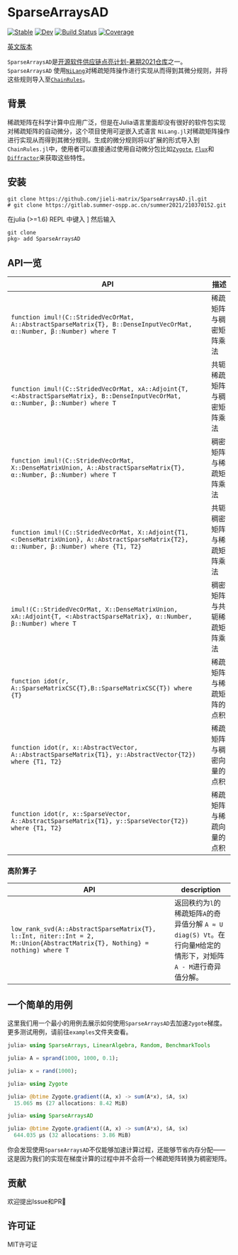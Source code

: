 # SparseArraysAD

[![Stable](https://img.shields.io/badge/docs-stable-blue.svg)](https://jieli-matrix.github.io/SparseArraysAD.jl/stable)
[![Dev](https://img.shields.io/badge/docs-dev-blue.svg)](https://jieli-matrix.github.io/SparseArraysAD.jl/dev)
[![Build Status](https://github.com/jieli-matrix/SparseArraysAD.jl/workflows/CI/badge.svg)](https://github.com/jieli-matrix/SparseArraysAD.jl/actions)
[![Coverage](https://codecov.io/gh/jieli-matrix/SparseArraysAD.jl/branch/master/graph/badge.svg)](https://codecov.io/gh/jieli-matrix/SparseArraysAD.jl)

[英文版本](README.md)

`SparseArraysAD`是[开源软件供应链点亮计划-暑期2021仓库](https://summer.iscas.ac.cn/#/?lang=chi)之一。`SparseArraysAD` 使用[`NiLang`](https://giggleliu.github.io/NiLang.jl/dev/)对稀疏矩阵操作进行实现从而得到其微分规则，并将这些规则导入至[`ChainRules`](https://github.com/JuliaDiff/ChainRules.jl)。

## 背景

稀疏矩阵在科学计算中应用广泛，但是在Julia语言里面却没有很好的软件包实现对稀疏矩阵的自动微分，这个项目使用可逆嵌入式语言 `NiLang.jl`对稀疏矩阵操作进行实现从而得到其微分规则。生成的微分规则将以扩展的形式导入到`ChainRules.jl`中，使用者可以直接通过使用自动微分包比如[`Zygote`](https://github.com/FluxML/Zygote.jl), [`Flux`](https://github.com/FluxML/Flux.jl)和[`Diffractor`](https://github.com/JuliaDiff/Diffractor.jl)来获取这些特性。

## 安装 

``` shell
git clone https://github.com/jieli-matrix/SparseArraysAD.jl.git
# git clone https://gitlab.summer-ospp.ac.cn/summer2021/210370152.git
```

在julia (>=1.6) REPL 中键入 ] 然后输入

``` julia
git clone 
pkg> add SparseArraysAD 
```

## API一览  

| API             | 描述        |
| ---------------- | --------------- |
| `function imul!(C::StridedVecOrMat, A::AbstractSparseMatrix{T}, B::DenseInputVecOrMat, α::Number, β::Number) where T`   | 稀疏矩阵与稠密矩阵乘法 |
|`function imul!(C::StridedVecOrMat, xA::Adjoint{T, <:AbstractSparseMatrix}, B::DenseInputVecOrMat, α::Number, β::Number) where T` |  共轭稀疏矩阵与稠密矩阵乘法|
|`function imul!(C::StridedVecOrMat, X::DenseMatrixUnion, A::AbstractSparseMatrix{T}, α::Number, β::Number) where T`| 稠密矩阵与稀疏矩阵乘法 |
|`function imul!(C::StridedVecOrMat, X::Adjoint{T1, <:DenseMatrixUnion}, A::AbstractSparseMatrix{T2}, α::Number, β::Number) where {T1, T2}`| 共轭稠密矩阵与稀疏矩阵乘法 |
|`imul!(C::StridedVecOrMat, X::DenseMatrixUnion, xA::Adjoint{T, <:AbstractSparseMatrix}, α::Number, β::Number) where T`|稠密矩阵与共轭稀疏矩阵乘法 |
|`function idot(r, A::SparseMatrixCSC{T},B::SparseMatrixCSC{T}) where {T}` | 稀疏矩阵与稀疏矩阵的点积 |
|`function idot(r, x::AbstractVector, A::AbstractSparseMatrix{T1}, y::AbstractVector{T2}) where {T1, T2}` | 稀疏矩阵与稠密向量的点积 |
|`function idot(r, x::SparseVector, A::AbstractSparseMatrix{T1}, y::SparseVector{T2}) where {T1, T2}`| 稀疏矩阵与稀疏向量的点积 |

### 高阶算子

| API             | description        |
| ---------------- | --------------- |
| `low_rank_svd(A::AbstractSparseMatrix{T}, l::Int, niter::Int = 2, M::Union{AbstractMatrix{T}, Nothing} = nothing) where T` | 返回秩约为`l`的稀疏矩阵`A`的奇异值分解 `A ≈ U diag(S) Vt`。在行向量`M`给定的情形下，对矩阵`A - M`进行奇异值分解。|

## 一个简单的用例

这里我们用一个最小的用例去展示如何使用`SparseArraysAD`去加速`Zygote`梯度。更多测试用例，请前往`examples`文件夹查看。

``` julia 
julia> using SparseArrays, LinearAlgebra, Random, BenchmarkTools

julia> A = sprand(1000, 1000, 0.1);

julia> x = rand(1000);

julia> using Zygote

julia> @btime Zygote.gradient((A, x) -> sum(A*x), $A, $x)
  15.065 ms (27 allocations: 8.42 MiB)

julia> using SparseArraysAD

julia> @btime Zygote.gradient((A, x) -> sum(A*x), $A, $x)
  644.035 μs (32 allocations: 3.86 MiB)
```

你会发现使用`SparseArraysAD`不仅能够加速计算过程，还能够节省内存分配——这是因为我们的实现在梯度计算的过程中并不会将一个稀疏矩阵转换为稠密矩阵。

## 贡献

欢迎提出Issue和PR👏

## 许可证

MIT许可证